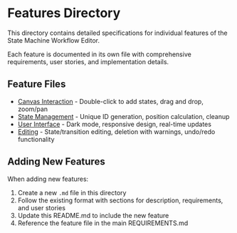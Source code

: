 # Features Directory

This directory contains detailed specifications for individual features of the State Machine Workflow Editor.

Each feature is documented in its own file with comprehensive requirements, user stories, and implementation details.

## Feature Files

- [Canvas Interaction](./canvas-interaction.md) - Double-click to add states, drag and drop, zoom/pan
- [State Management](./state-management.md) - Unique ID generation, position calculation, cleanup
- [User Interface](./user-interface.md) - Dark mode, responsive design, real-time updates
- [Editing](./editing.md) - State/transition editing, deletion with warnings, undo/redo functionality

## Adding New Features

When adding new features:
1. Create a new `.md` file in this directory
2. Follow the existing format with sections for description, requirements, and user stories
3. Update this README.md to include the new feature
4. Reference the feature file in the main REQUIREMENTS.md
